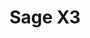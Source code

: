 ---
title: "Sage X3"
seoTitle: "Sage X3 integration"
seoDescription: "Here’s how Sage X3 works with your applications to streamline your workflow."
summary: "Formerly Sage ERP X3: accelerates your entire business – from procurement to production, warehousing, sales, customer service and financial management."
lead: "Stock2Shop can integrate Sage X3 with various B2B and B2C ecommerce and logistic applications. Here is how we can help you automate your business."
image: ""
imageAlt: sage x3 logo
type: "source"
source: "sage-x3"
tags: ["erp"]
---
